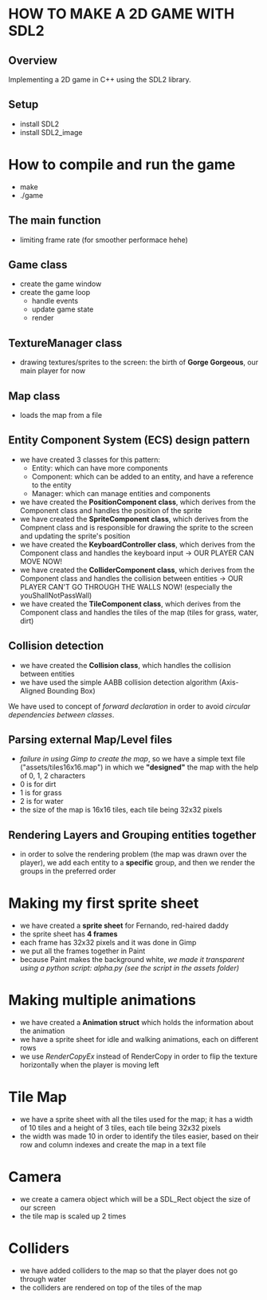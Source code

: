 HOW TO MAKE A 2D GAME WITH SDL2
===
## Overview
Implementing a 2D game in C++ using the SDL2 library.

## Setup
- install SDL2
- install SDL2_image

# How to compile and run the game
- make
- ./game

## The main function
- limiting frame rate (for smoother performace hehe)

## Game class
- create the game window
- create the game loop
  - handle events
  - update game state
  - render

## TextureManager class
- drawing textures/sprites to the screen: the birth of **Gorge Gorgeous**, our main player for now

<!-- ## GameObject class
- create player objects -->

## Map class
- loads the map from a file

## Entity Component System (ECS) design pattern
- we have created 3 classes for this pattern: 
  - Entity: which can have more components
  - Component: which can be added to an entity, and have a reference to the entity
  - Manager: which can manage entities and components
- we have created the **PositionComponent class**, which derives from the Component class and handles the position of the sprite
- we have created the **SpriteComponent class**, which derives from the Compnent class and is responsible for drawing the sprite to the screen and updating the sprite's position
- we have created the **KeyboardController class**, which derives from the Component class and handles the keyboard input -> OUR PLAYER CAN MOVE NOW!
- we have created the **ColliderComponent class**, which derives from the Component class and handles the collision between entities -> OUR PLAYER CAN'T GO THROUGH THE WALLS NOW! (especially the youShallNotPassWall)
- we have created the **TileComponent class**, which derives from the Component class and handles the tiles of the map (tiles for grass, water, dirt)

## Collision detection
- we have created the **Collision class**, which handles the collision between entities
- we have used the simple AABB collision detection algorithm (Axis-Aligned Bounding Box)

We have used to concept of _forward declaration_ in order to avoid _circular dependencies between classes_.

## Parsing external Map/Level files
- _failure in using Gimp to create the map_, so we have a simple text file ("assets/tiles16x16.map") in which we **"designed"** the map with the help of 0, 1, 2 characters
- 0 is for dirt
- 1 is for grass
- 2 is for water
- the size of the map is 16x16 tiles, each tile being 32x32 pixels

## Rendering Layers and Grouping entities together
- in order to solve the rendering problem (the map was drawn over the player), we
add each entity to a **specific** group, and then we render the groups in the preferred 
order

# Making my first sprite sheet
- we have created a **sprite sheet** for Fernando, red-haired daddy
- the sprite sheet has **4 frames**
- each frame has 32x32 pixels and it was done in Gimp
- we put all the frames together in Paint
- because Paint makes the background white, _we made it transparent using_
_a python script: alpha.py (see the script in the assets folder)_

# Making multiple animations
- we have created a **Animation struct** which holds the information about the animation
- we have a sprite sheet for idle and walking animations, each on different rows
- we use _RenderCopyEx_ instead of RenderCopy in order to flip the texture horizontally when the player is moving left

# Tile Map
- we have a sprite sheet with all the tiles used for the map; it has a width of
10 tiles and a height of 3 tiles, each tile being 32x32 pixels
- the width was made 10 in order to identify the tiles easier, based on their
row and column indexes and create the map in a text file

# Camera
- we create a camera object which will be a SDL_Rect object the size of our screen
- the tile map is scaled up 2 times

# Colliders
- we have added colliders to the map so that the player does not go
through water
- the colliders are rendered on top of the tiles of the map
